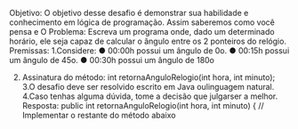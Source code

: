Objetivo: O objetivo desse desafio é demonstrar sua habilidade e conhecimento em lógica
de programação. Assim saberemos como você pensa e
O Problema: Escreva um programa onde, dado um determinado horário, ele seja capaz de
calcular o ângulo entre os 2 ponteiros do relógio.
Premissas:
1.Considere:
● 00:00h possui um ângulo de 0o.
● 00:15h possui um ângulo de 45o.
● 00:30h possui um ângulo de 180o

2. Assinatura do método:
int retornaAnguloRelogio(int hora, int minuto);
3.O desafio deve ser resolvido escrito em Java oulinguagem natural.
4.Caso tenhas alguma dúvida, tome a decisão que julgarser a melhor.
Resposta: public int retornaAnguloRelogio(int hora, int minuto) {
// Implementar o restante do método abaixo
